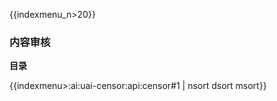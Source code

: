 {{indexmenu_n>20}}

### 内容审核

**目录** 

{{indexmenu>:ai:uai-censor:api:censor#1 | nsort dsort msort}}
